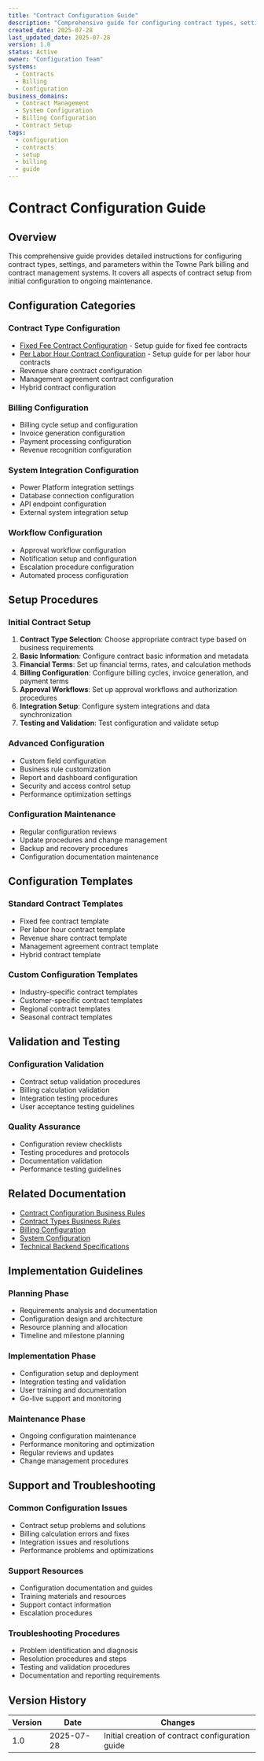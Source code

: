 ```yaml
---
title: "Contract Configuration Guide"
description: "Comprehensive guide for configuring contract types, settings, and parameters within the Towne Park billing and contract management systems"
created_date: 2025-07-28
last_updated_date: 2025-07-28
version: 1.0
status: Active
owner: "Configuration Team"
systems:
  - Contracts
  - Billing
  - Configuration
business_domains:
  - Contract Management
  - System Configuration
  - Billing Configuration
  - Contract Setup
tags:
  - configuration
  - contracts
  - setup
  - billing
  - guide
---
```


# Contract Configuration Guide

## Overview

This comprehensive guide provides detailed instructions for configuring contract types, settings, and parameters within the Towne Park billing and contract management systems. It covers all aspects of contract setup from initial configuration to ongoing maintenance.

## Configuration Categories

### Contract Type Configuration
- [Fixed Fee Contract Configuration](../20250724_Billing_ContractConfiguration_SetupGuide.md) - Setup guide for fixed fee contracts
- [Per Labor Hour Contract Configuration](../20250724_Billing_PerLaborHourConfiguration_SetupGuide.md) - Setup guide for per labor hour contracts
- Revenue share contract configuration
- Management agreement contract configuration
- Hybrid contract configuration

### Billing Configuration
- Billing cycle setup and configuration
- Invoice generation configuration
- Payment processing configuration
- Revenue recognition configuration

### System Integration Configuration
- Power Platform integration settings
- Database connection configuration
- API endpoint configuration
- External system integration setup

### Workflow Configuration
- Approval workflow configuration
- Notification setup and configuration
- Escalation procedure configuration
- Automated process configuration

## Setup Procedures

### Initial Contract Setup
1. **Contract Type Selection**: Choose appropriate contract type based on business requirements
2. **Basic Information**: Configure contract basic information and metadata
3. **Financial Terms**: Set up financial terms, rates, and calculation methods
4. **Billing Configuration**: Configure billing cycles, invoice generation, and payment terms
5. **Approval Workflows**: Set up approval workflows and authorization procedures
6. **Integration Setup**: Configure system integrations and data synchronization
7. **Testing and Validation**: Test configuration and validate setup

### Advanced Configuration
- Custom field configuration
- Business rule customization
- Report and dashboard configuration
- Security and access control setup
- Performance optimization settings

### Configuration Maintenance
- Regular configuration reviews
- Update procedures and change management
- Backup and recovery procedures
- Configuration documentation maintenance

## Configuration Templates

### Standard Contract Templates
- Fixed fee contract template
- Per labor hour contract template
- Revenue share contract template
- Management agreement contract template
- Hybrid contract template

### Custom Configuration Templates
- Industry-specific contract templates
- Customer-specific contract templates
- Regional contract templates
- Seasonal contract templates

## Validation and Testing

### Configuration Validation
- Contract setup validation procedures
- Billing calculation validation
- Integration testing procedures
- User acceptance testing guidelines

### Quality Assurance
- Configuration review checklists
- Testing procedures and protocols
- Documentation validation
- Performance testing guidelines

## Related Documentation

- [Contract Configuration Business Rules](../../business-rules/contracts/index.md)
- [Contract Types Business Rules](../../business-rules/contract-types/index.md)
- [Billing Configuration](../billing/index.md)
- [System Configuration](../system-settings/index.md)
- [Technical Backend Specifications](../../technical/backend/index.md)

## Implementation Guidelines

### Planning Phase
- Requirements analysis and documentation
- Configuration design and architecture
- Resource planning and allocation
- Timeline and milestone planning

### Implementation Phase
- Configuration setup and deployment
- Integration testing and validation
- User training and documentation
- Go-live support and monitoring

### Maintenance Phase
- Ongoing configuration maintenance
- Performance monitoring and optimization
- Regular reviews and updates
- Change management procedures

## Support and Troubleshooting

### Common Configuration Issues
- Contract setup problems and solutions
- Billing calculation errors and fixes
- Integration issues and resolutions
- Performance problems and optimizations

### Support Resources
- Configuration documentation and guides
- Training materials and resources
- Support contact information
- Escalation procedures

### Troubleshooting Procedures
- Problem identification and diagnosis
- Resolution procedures and steps
- Testing and validation procedures
- Documentation and reporting requirements

## Version History

| Version | Date | Changes |
|---------|------|---------|
| 1.0 | 2025-07-28 | Initial creation of contract configuration guide |